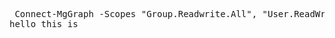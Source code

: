 <pre lang="markdown"> Connect-MgGraph -Scopes "Group.Readwrite.All", "User.ReadWrite.All" </>
hello this is
